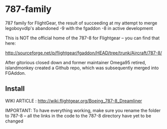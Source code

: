 # 787-family
787 family for FlightGear, the result of succeeding at my attempt to merge legoboyvdlp's abandoned -9 with the fgaddon -8 in active development

This is NOT the official home of the 787-8 for Flightgear – you can find that here:

http://sourceforge.net/p/flightgear/fgaddon/HEAD/tree/trunk/Aircraft/787-8/

After gitorious closed down and former maintainer Omega95 retired, islandmonkey created a Github repo, which was subsequently merged into FGAddon. 

Install
-------

WIKI ARTICLE : http://wiki.flightgear.org/Boeing_787-8_Dreamliner

IMPORTANT: To have everything working, make sure you rename the folder to 787-8 – all the links in the code to the 787-8 directory have yet to be changed
